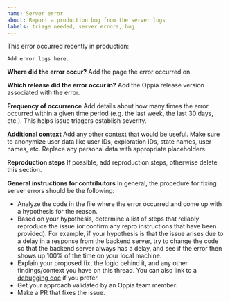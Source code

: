 ```yaml
---
name: Server error
about: Report a production bug from the server logs
labels: triage needed, server errors, bug
---
```


<!--
  - Before filing a new issue, please do a quick search to check that it hasn't
  - already been filed on the [issue tracker](https://github.com/oppia/oppia/issues)._
  -->

This error occurred recently in production:

```
Add error logs here.
```

**Where did the error occur?** Add the page the error occurred on.

**Which release did the error occur in?** Add the Oppia release version associated with the error.

**Frequency of occurrence** Add details about how many times the error occurred within a given time period (e.g. the last week, the last 30 days, etc.). This helps issue triagers establish severity.

**Additional context** Add any other context that would be useful. Make sure to anonymize user data like user IDs, exploration IDs, state names, user names, etc. Replace any personal data with appropriate placeholders.

**Reproduction steps** If possible, add reproduction steps, otherwise delete this section.

**General instructions for contributors**
In general, the procedure for fixing server errors should be the following:

- Analyze the code in the file where the error occurred and come up with a hypothesis for the reason.
- Based on your hypothesis, determine a list of steps that reliably reproduce the issue (or confirm any repro instructions that have been provided). For example, if your hypothesis is that the issue arises due to a delay in a response from the backend server, try to change the code so that the backend server always has a delay, and see if the error then shows up 100% of the time on your local machine.
- Explain your proposed fix, the logic behind it, and any other findings/context you have on this thread. You can also link to a [debugging doc](https://docs.google.com/document/d/1qRbvKjJ0A7NPVK8g6XJNISMx_6BuepoCL7F2eIfrGqM/edit) if you prefer.
- Get your approach validated by an Oppia team member.
- Make a PR that fixes the issue.
